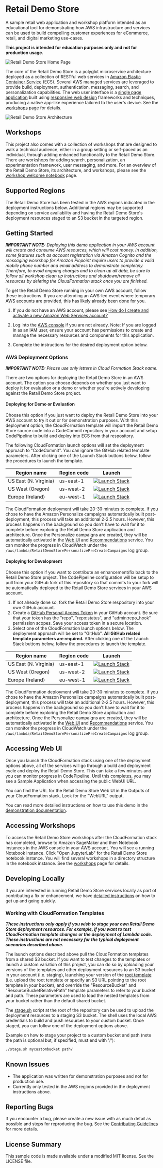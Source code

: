 # Retail Demo Store

A sample retail web application and workshop platform intended as an educational tool for demonstrating how AWS infrastructure and services can be used to build compelling customer experiences for eCommerce, retail, and digital marketing use-cases.

**This project is intended for education purposes only and not for production usage.**

![Retail Demo Store Home Page](./workshop/images/retaildemostore-home-devices.png)

The core of the Retail Demo Store is a polyglot microservice architecture deployed as a collection of RESTful web services in [Amazon Elastic Container Service](https://aws.amazon.com/ecs/) (ECS). Several AWS managed services are leveraged to provide build, deployment, authentication, messaging, search, and personalization capabilities. The web user interface is a [single page application](https://en.wikipedia.org/wiki/Single-page_application) built using [responsive web design](https://en.wikipedia.org/wiki/Responsive_web_design) frameworks and techniques, producing a native app-like experience tailored to the user's device. See the [workshops](./workshop/Welcome.ipynb) page for details.

![Retail Demo Store Architecture](./workshop/images/retaildemostore-architecture.png)

## Workshops

This project also comes with a collection of workshops that are designed to walk a technical audience, either in a group setting or self-paced as an individual, through adding enhanced functionality to the Retail Demo Store. There are workshops for adding search, personalization, an experimentation framework, user messaging, and more. For an overview of the Retail Demo Store, its architecture, and workshops, please see the [workshop welcome notebook](./workshop/Welcome.ipynb) page.

## Supported Regions

The Retail Demo Store has been tested in the AWS regions indicated in the deployment instructions below. Additional regions may be supported depending on service availability and having the Retail Demo Store's deployment resources staged to an S3 bucket in the targeted region.

## Getting Started

***IMPORTANT NOTE:** Deploying this demo application in your AWS account will create and consume AWS resources, which will cost money. In addition, some features such as account registration via Amazon Cognito and the messaging workshop for Amazon Pinpoint require users to provide a valid mobile phone number and email address to demonstrate completely. Therefore, to avoid ongoing charges and to clean up all data, be sure to follow all workshop clean up instructions and shutdown/remove all resources by deleting the CloudFormation stack once you are finished.*

To get the Retail Demo Store running in your own AWS account, follow these instructions. If you are attending an AWS-led event where temporary AWS accounts are provided, this has likely already been done for you.

1. If you do not have an AWS account, please see [How do I create and activate a new Amazon Web Services account?](https://aws.amazon.com/premiumsupport/knowledge-center/create-and-activate-aws-account/)

2. Log into the [AWS console](https://console.aws.amazon.com/) if you are not already. Note: If you are logged in as an IAM user, ensure your account has permissions to create and manage the necessary resources and components for this application.

3. Complete the instructions for the desired deployment option below.

### AWS Deployment Options

***IMPORTANT NOTE:** Please use only letters in Cloud Formation Stack name.*

There are two options for deploying the Retail Demo Store in an AWS account. The option you choose depends on whether you just want to deploy it for evaluation or a demo or whether you're actively developing against the Retail Demo Store project.

#### Deploying for Demo or Evaluation

Choose this option if you just want to deploy the Retail Demo Store into your AWS account to try it out or for demonstration purposes. With this deployment option, the CloudFormation template will import the Retail Demo Store source code into a CodeCommit repository in your account and setup CodePipeline to build and deploy into ECS from that respository.

The following CloudFormation launch options will set the deployment approach to "CodeCommit". You can ignore the GitHub related template parameters. After clicking one of the Launch Stack buttons below, follow the procedures to launch the template.

Region name | Region code | Launch
--- | --- | ---
US East (N. Virginia) | us-east-1 | [![Launch Stack](https://cdn.rawgit.com/buildkite/cloudformation-launch-stack-button-svg/master/launch-stack.svg)](https://console.aws.amazon.com/cloudformation/home?region=us-east-1#/stacks/create/review?templateURL=https://s3.amazonaws.com/retail-demo-store-us-east-1/cloudformation-templates/template.yaml&stackName=RetailDemoStore&param_ResourceBucket=retail-demo-store-us-east-1&param_SourceDeploymentType=CodeCommit)
US West (Oregon) | us-west-2 | [![Launch Stack](https://cdn.rawgit.com/buildkite/cloudformation-launch-stack-button-svg/master/launch-stack.svg)](https://console.aws.amazon.com/cloudformation/home?region=us-west-2#/stacks/create/review?templateURL=https://s3-us-west-2.amazonaws.com/retail-demo-store-us-west-2/cloudformation-templates/template.yaml&stackName=RetailDemoStore&param_ResourceBucket=retail-demo-store-us-west-2&param_SourceDeploymentType=CodeCommit)
Europe (Ireland) | eu-west-1 | [![Launch Stack](https://cdn.rawgit.com/buildkite/cloudformation-launch-stack-button-svg/master/launch-stack.svg)](https://console.aws.amazon.com/cloudformation/home?region=eu-west-1#/stacks/create/review?templateURL=https://s3-eu-west-1.amazonaws.com/retail-demo-store-eu-west-1/cloudformation-templates/template.yaml&stackName=RetailDemoStore&param_ResourceBucket=retail-demo-store-eu-west-1&param_SourceDeploymentType=CodeCommit)

The CloudFormation deployment will take 20-30 minutes to complete. If you chose to have the Amazon Personalize campaigns automatically built post-deployment, this process will take an additional 2-2.5 hours. However, this process happens in the background so you don't have to wait for it to complete before exploring the Retail Demo Store application and architecture. Once the Personalize campaigns are created, they will be automatically activated in the [Web UI](src/web-ui) and [Recommendations](src/recommendations) service. You can monitor the progress in CloudWatch under the `/aws/lambda/RetailDemoStorePersonalizePreCreateCampaigns` log group.

#### Deploying for Development

Choose this option if you want to contribute an enhancement/fix back to the Retail Demo Store project. The CodePipeline configuration will be setup to pull from your GitHub fork of this repository so that commits to your fork will be automatically deployed to the Retail Demo Store services in your AWS account.

1. If not already done so, fork the Retail Demo Store respository into your own GitHub account.
2. Create a [GitHub Personal Access Token](https://help.github.com/en/articles/creating-a-personal-access-token-for-the-command-line) in your GitHub account. Be sure that your token has the "repo", "repo:status", and "admin:repo_hook" permission scopes. Save your access token in a secure location.
3. Select one of the CloudFormation launch options below. The deployment approach will be set to "GitHub". **All GitHub related template parameters are required.** After clicking one of the Launch Stack buttons below, follow the procedures to launch the template.

Region name | Region code | Launch
--- | --- | ---
US East (N. Virginia) | us-east-1 | [![Launch Stack](https://cdn.rawgit.com/buildkite/cloudformation-launch-stack-button-svg/master/launch-stack.svg)](https://console.aws.amazon.com/cloudformation/home?region=us-east-1#/stacks/create/review?templateURL=https://s3.amazonaws.com/retail-demo-store-us-east-1/cloudformation-templates/template.yaml&stackName=RetailDemoStore&param_ResourceBucket=retail-demo-store-us-east-1&param_SourceDeploymentType=GitHub)
US West (Oregon) | us-west-2 | [![Launch Stack](https://cdn.rawgit.com/buildkite/cloudformation-launch-stack-button-svg/master/launch-stack.svg)](https://console.aws.amazon.com/cloudformation/home?region=us-west-2#/stacks/create/review?templateURL=https://s3-us-west-2.amazonaws.com/retail-demo-store-us-west-2/cloudformation-templates/template.yaml&stackName=RetailDemoStore&param_ResourceBucket=retail-demo-store-us-west-2&param_SourceDeploymentType=GitHub)
Europe (Ireland) | eu-west-1 | [![Launch Stack](https://cdn.rawgit.com/buildkite/cloudformation-launch-stack-button-svg/master/launch-stack.svg)](https://console.aws.amazon.com/cloudformation/home?region=eu-west-1#/stacks/create/review?templateURL=https://s3-eu-west-1.amazonaws.com/retail-demo-store-eu-west-1/cloudformation-templates/template.yaml&stackName=RetailDemoStore&param_ResourceBucket=retail-demo-store-eu-west-1&param_SourceDeploymentType=GitHub)

The CloudFormation deployment will take 20-30 minutes to complete. If you chose to have the Amazon Personalize campaigns automatically built post-deployment, this process will take an additional 2-2.5 hours. However, this process happens in the background so you don't have to wait for it to complete before exploring the Retail Demo Store application and architecture. Once the Personalize campaigns are created, they will be automatically activated in the [Web UI](src/web-ui) and [Recommendations](src/recommendations) service. You can monitor the progress in CloudWatch under the `/aws/lambda/RetailDemoStorePersonalizePreCreateCampaigns` log group.

## Accessing Web UI

Once you launch the CloudFormation stack using one of the deployment options above, all of the services will go through a build and deployment cycle and deploy the Retail Demo Store. This can take a few minutes and you can monitor progress in CodePipeline. Until this completes, you may see a Sample Application when accessing the public WebUI URL.

You can find the URL for the Retail Demo Store Web UI in the Outputs of your CloudFormation stack. Look for the "WebURL" output.

You can read more detailed instructions on how to use this demo in the [demonstration documentation](documentation).

## Accessing Workshops

To access the Retail Demo Store workshops after the CloudFormation stack has completed, browse to Amazon SageMaker and then Notebook instances in the AWS console in your AWS account. You will see a running Notebook instance. Click "Open JupyterLab" for the Retail Demo Store notebook instance. You will find several workshops in a directory structure in the notebook instance. See the [workshops](./workshop/Welcome.ipynb) page for details.

## Developing Locally

If you are interested in running Retail Demo Store services locally as part of contributing a fix or enhancement, we have [detailed instructions](./src) on how to get up and going quickly.

### Working with CloudFormation Templates

***These instructions only apply if you wish to stage your own Retail Demo Store deployment resources. For example, if you want to test CloudFormation template changes or the deployment of Lambda code. These instructions are not necessary for the typical deployment scenarios described above.***

The launch options described above pull the CloudFormation templates from a shared S3 bucket. If you want to test changes to the templates or launch a custom variation of this project, you can do so by uploading your versions of the templates and other deployment resources to an S3 bucket in your account (i.e. staging), launching your version of the [root template](aws/cloudformation-templates/template.yaml) (i.e. upload the root template or specify an S3 URL pointing to the root template in your bucket), and override the "ResourceBucket" and "ResourceBucketRelativePath" template parameters to refer to your bucket and path. These parameters are used to load the nested templates from your bucket rather than the default shared bucket.

The [stage.sh](stage.sh) script at the root of the repository can be used to upload the deployment resources to a staging S3 bucket. The shell uses the local AWS credentials to build and push resources to your custom bucket. Once staged, you can follow one of the deployment options above.

Example on how to stage your project to a custom bucket and path (note the path is optional but, if specified, must end with '/'):

```bash
./stage.sh mycustombucket path/
```

## Known Issues

* The application was written for demonstration purposes and not for production use.
* Currently only tested in the AWS regions provided in the deployment instructions above.

## Reporting Bugs

If you encounter a bug, please create a new issue with as much detail as possible and steps for reproducing the bug. See the [Contributing Guidelines](./CONTRIBUTING.md) for more details.

## License Summary

This sample code is made available under a modified MIT license. See the LICENSE file.

